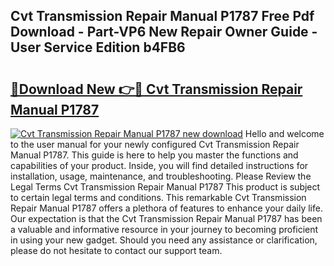 ## Cvt Transmission Repair Manual P1787 Free Pdf Download - Part-VP6 New Repair Owner Guide - User Service Edition b4FB6

# <h2><a href="http://bc87802.oget.top/?id=Cvt+Transmission+Repair+Manual+P1787">🔗Download New 👉🔴 Cvt Transmission Repair Manual P1787</a></h2>

[![Cvt Transmission Repair Manual P1787 new download](https://i.imgur.com/5g1atiW.png)](http://bc87802.oget.top/?id=Cvt+Transmission+Repair+Manual+P1787)
Hello and welcome to the user manual for your newly configured Cvt Transmission Repair Manual P1787. This guide is here to help you master the functions and capabilities of your product. Inside, you will find detailed instructions for installation, usage, maintenance, and troubleshooting. Please Review the Legal Terms Cvt Transmission Repair Manual P1787 This product is subject to certain legal terms and conditions. This remarkable Cvt Transmission Repair Manual P1787 offers a plethora of features to enhance your daily life. Our expectation is that the Cvt Transmission Repair Manual P1787 has been a valuable and informative resource in your journey to becoming proficient in using your new gadget. Should you need any assistance or clarification, please do not hesitate to contact our support team.
